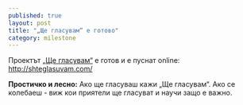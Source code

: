 ```yaml
---
published: true
layout: post
title: "„Ще гласувам“ е готово"
category: milestone
---
```


Проектът [„Ще гласувам“](http://shteglasuvam.com/) е готов и е пуснат online:
http://shteglasuvam.com/

**Простичко и лесно:** Ако ще гласуваш кажи „Ще гласувам“. Ако се колебаеш - виж кои приятели ще гласуват и научи защо е важно.
